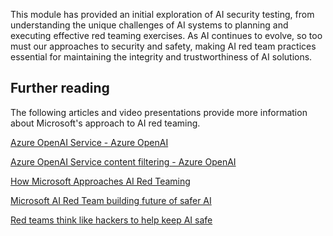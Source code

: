This module has provided an initial exploration of AI security testing, from understanding the unique challenges of AI systems to planning and executing effective red teaming exercises. As AI continues to evolve, so too must our approaches to security and safety, making AI red team practices essential for maintaining the integrity and trustworthiness of AI solutions.

## Further reading

The following articles and video presentations provide more information about Microsoft's approach to AI red teaming.

[Azure OpenAI Service - Azure OpenAI](/azure/ai-services/openai/concepts/prompt-engineering)

[Azure OpenAI Service content filtering - Azure OpenAI](/azure/ai-services/openai/concepts/content-filter)

[How Microsoft Approaches AI Red Teaming](https://www.youtube.com/watch?v=zFRn_RMSPI4)

[Microsoft AI Red Team building future of safer AI](https://www.microsoft.com/en-us/security/blog/2023/08/07/microsoft-ai-red-team-building-future-of-safer-ai/?msockid=050b46b3cf5664822aca5257ce6465b2)

[Red teams think like hackers to help keep AI safe](https://news.microsoft.com/source/features/ai/red-teams-think-like-hackers-to-help-keep-ai-safe/)
